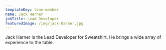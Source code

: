 ```yaml
---
templateKey: team-member
name: Jack Harner
jobTitle: Lead Developer
featuredImage: /img/jack-harner.jpg
---
```

Jack Harner Is the Lead Developer for Sweatshirt. He brings a wide array of experience to the table.
